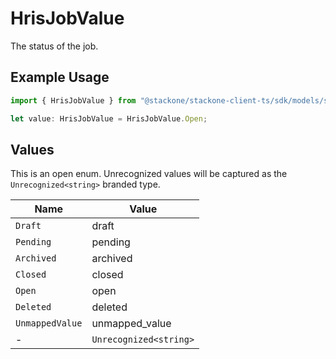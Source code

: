 # HrisJobValue

The status of the job.

## Example Usage

```typescript
import { HrisJobValue } from "@stackone/stackone-client-ts/sdk/models/shared";

let value: HrisJobValue = HrisJobValue.Open;
```

## Values

This is an open enum. Unrecognized values will be captured as the `Unrecognized<string>` branded type.

| Name                   | Value                  |
| ---------------------- | ---------------------- |
| `Draft`                | draft                  |
| `Pending`              | pending                |
| `Archived`             | archived               |
| `Closed`               | closed                 |
| `Open`                 | open                   |
| `Deleted`              | deleted                |
| `UnmappedValue`        | unmapped_value         |
| -                      | `Unrecognized<string>` |